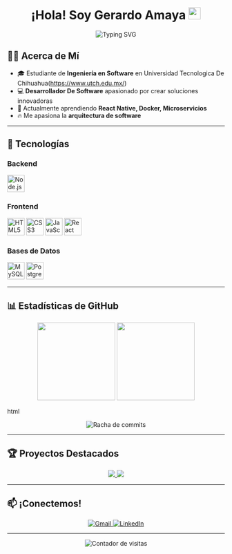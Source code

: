 <h1 align="center">¡Hola! Soy Gerardo Amaya <img src="https://media.giphy.com/media/hvRJCLFzcasrR4ia7z/giphy.gif" width="28"></h1>

<p align="center">
  <img src="https://readme-typing-svg.herokuapp.com?font=Fira+Code&pause=1000&color=36BCF7FF&width=435&lines=¡Hola!+Soy+Gerardo+Amaya;Desarrollador+Full+Stack;Apasionado+por+la+tecnología" alt="Typing SVG" />
</p>

## 👨‍💻 Acerca de Mí

- 🎓 Estudiante de **Ingeniería en Software** en Universidad Tecnologica De Chihuahua(https://www.utch.edu.mx/)
- 💻 **Desarrollador De Software** apasionado por crear soluciones innovadoras
- 🌱 Actualmente aprendiendo **React Native, Docker, Microservicios**
- 🔥 Me apasiona la **arquitectura de software**

---

## 🚀 Tecnologías

### Backend
<p align="left">
  <img src="https://cdn.jsdelivr.net/gh/devicons/devicon/icons/nodejs/nodejs-original.svg" alt="Node.js" width="40" height="40"/>
  <!-- Añade más iconos según tus tecnologías -->
</p>

### Frontend
<p align="left">
  <img src="https://cdn.jsdelivr.net/gh/devicons/devicon/icons/html5/html5-original.svg" alt="HTML5" width="40" height="40"/>
  <img src="https://cdn.jsdelivr.net/gh/devicons/devicon/icons/css3/css3-original.svg" alt="CSS3" width="40" height="40"/>
  <img src="https://cdn.jsdelivr.net/gh/devicons/devicon/icons/javascript/javascript-original.svg" alt="JavaScript" width="40" height="40"/>
  <img src="https://cdn.jsdelivr.net/gh/devicons/devicon/icons/react/react-original.svg" alt="React" width="40" height="40"/>
</p>

### Bases de Datos
<p align="left">
  <img src="https://cdn.jsdelivr.net/gh/devicons/devicon/icons/mysql/mysql-original.svg" alt="MySQL" width="40" height="40"/>
  <img src="https://cdn.jsdelivr.net/gh/devicons/devicon/icons/postgresql/postgresql-original.svg" alt="PostgreSQL" width="40" height="40"/>
</p>

---

## 📊 Estadísticas de GitHub

<div align="center">
  <img height="180em" src="https://github-readme-stats.vercel.app/api?username=Gera-Amaya&show_icons=true&theme=tokyonight&include_all_commits=true&count_private=true&locale=es"/>
  <img height="180em" src="https://github-readme-stats.vercel.app/api/top-langs/?username=Gera-Amaya&layout=compact&langs_count=8&theme=tokyonight&locale=es"/>
</div>

html
<div align="center">
  <img src="https://github-readme-streak-stats.herokuapp.com/?user=Gera-Amaya&theme=tokyonight&locale=es" alt="Racha de commits"/>
</div>

---

## 🏆 Proyectos Destacados

<div align="center">
  <a href="https://github.com/Gera-Amaya/portfolio">
    <img src="https://github-readme-stats.vercel.app/api/pin/?username=Gera-Amaya&repo=portfolio&theme=tokyonight&locale=es" />
  </a>
  <a href="https://github.com/Gera-Amaya/firebase-inventory-app">
    <img src="https://github-readme-stats.vercel.app/api/pin/?username=Gera-Amaya&repo=firebase-inventory-app&theme=tokyonight&locale=es" />
  </a>
</div>

---

## 📫 ¡Conectemos!

<div align="center">
  <a href="gamayamolina@gmail.com">
    <img src="https://img.shields.io/badge/Gmail-333333?style=for-the-badge&logo=gmail&logoColor=red" alt="Gmail"/>
  </a>
  <a href="https://www.linkedin.com/in/Gera-Amaya/">
    <img src="https://img.shields.io/badge/LinkedIn-0077B5?style=for-the-badge&logo=linkedin&logoColor=white" alt="LinkedIn"/>
  </a>
</div>

---

<div align="center">
  <img src="https://komarev.com/ghpvc/?username=Gera-Amaya&label=Visitas+al+perfil&color=0e75b6&style=flat" alt="Contador de visitas" />
</div>
